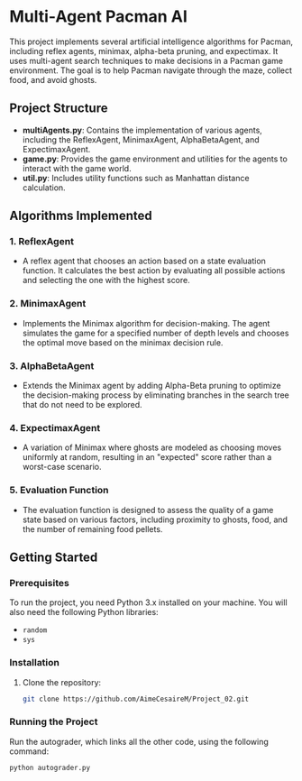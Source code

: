 # Multi-Agent Pacman AI

This project implements several artificial intelligence algorithms for Pacman, including reflex agents, minimax, alpha-beta pruning, and expectimax. It uses multi-agent search techniques to make decisions in a Pacman game environment. The goal is to help Pacman navigate through the maze, collect food, and avoid ghosts.

## Project Structure

- **multiAgents.py**: Contains the implementation of various agents, including the ReflexAgent, MinimaxAgent, AlphaBetaAgent, and ExpectimaxAgent.
- **game.py**: Provides the game environment and utilities for the agents to interact with the game world.
- **util.py**: Includes utility functions such as Manhattan distance calculation.

## Algorithms Implemented

### 1. ReflexAgent
- A reflex agent that chooses an action based on a state evaluation function. It calculates the best action by evaluating all possible actions and selecting the one with the highest score.

### 2. MinimaxAgent
- Implements the Minimax algorithm for decision-making. The agent simulates the game for a specified number of depth levels and chooses the optimal move based on the minimax decision rule.

### 3. AlphaBetaAgent
- Extends the Minimax agent by adding Alpha-Beta pruning to optimize the decision-making process by eliminating branches in the search tree that do not need to be explored.

### 4. ExpectimaxAgent
- A variation of Minimax where ghosts are modeled as choosing moves uniformly at random, resulting in an "expected" score rather than a worst-case scenario.

### 5. Evaluation Function
- The evaluation function is designed to assess the quality of a game state based on various factors, including proximity to ghosts, food, and the number of remaining food pellets.

## Getting Started

### Prerequisites

To run the project, you need Python 3.x installed on your machine. You will also need the following Python libraries:
- `random`
- `sys`

### Installation

1. Clone the repository:
    ```bash
    git clone https://github.com/AimeCesaireM/Project_02.git
    ```


### Running the Project

Run the autograder, which links all the other code, using the following command:
```bash
python autograder.py
```
